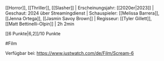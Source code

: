 
[[Horror]], [[Thriller]], [[Slasher]] | Erscheinungsjahr: [[2020er|2023]] | Geschaut: 2024 über Streamingdienst | Schauspieler: [[Melissa Barrera]], [[Jenna Ortega]], [[Jasmin Savoy Brown]] | Regisseur: [[Tyler Gillett]], [[Matt Bettinelli-Olpin]] | 2h 2min

[[6 Punkte|6,2]]/10 Punkte


#Film

Verfügbar bei: https://www.justwatch.com/de/Film/Scream-6